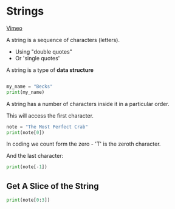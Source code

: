 # Strings

[Vimeo](https://vimeo.com/954334279/dd2abfbdd7#t=308)

A string is a sequence of characters (letters).
* Using "double quotes"
* Or 'single quotes'

A string is a type of **data structure**

```python

my_name = "Becks"
print(my_name)

````

A string has a number of characters inside it in a particular order.

This will access the first character.

```python
note = "The Most Perfect Crab"
print(note[0])
````

In coding we count form the zero - 'T' is the zeroth character.

And the last character: 

```python
print(note[-1])
````

## Get A Slice of the String

```python
print(note[0:3])
````


